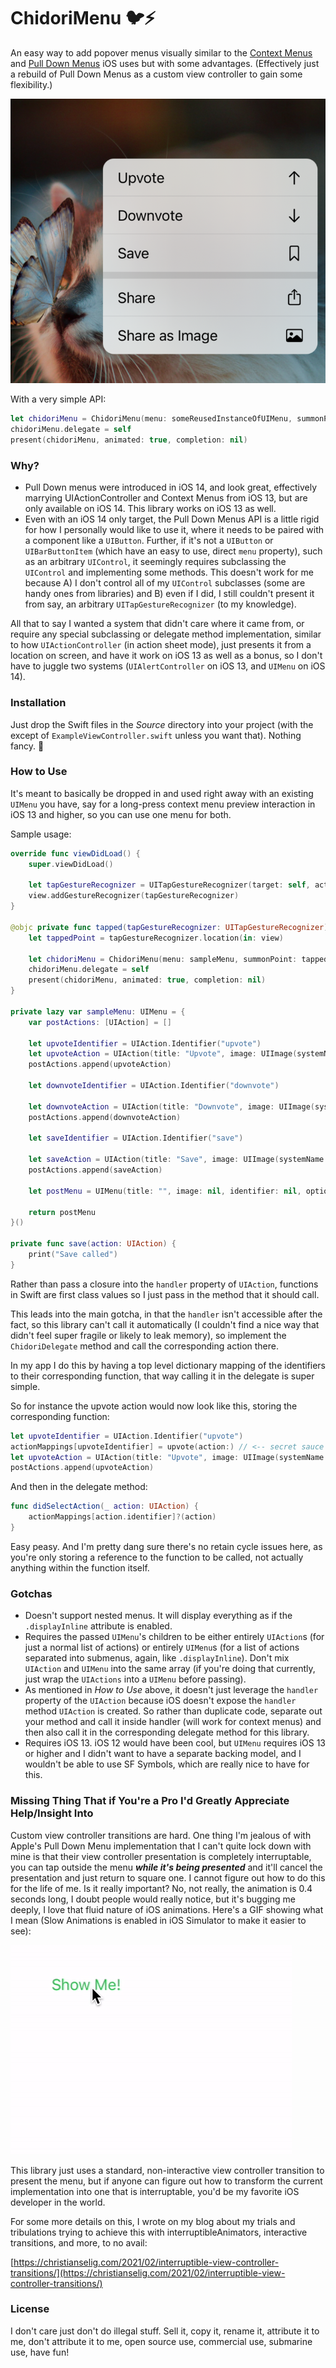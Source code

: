 # ChidoriMenu 🐦⚡️

An easy way to add popover menus visually similar to the [Context Menus](https://developer.apple.com/design/human-interface-guidelines/ios/controls/context-menus/) and [Pull Down Menus](https://developer.apple.com/design/human-interface-guidelines/ios/controls/pull-down-menus/) iOS uses but with some advantages. (Effectively just a rebuild of Pull Down Menus as a custom view controller to gain some flexibility.)

![Chidori Menu](chidori-menu.png)

With a very simple API:

```swift
let chidoriMenu = ChidoriMenu(menu: someReusedInstanceOfUIMenu, summonPoint: CGPoint(x: 100.0, y: 100.0))
chidoriMenu.delegate = self
present(chidoriMenu, animated: true, completion: nil)
```

### Why?

- Pull Down menus were introduced in iOS 14, and look great, effectively marrying UIActionController and Context Menus from iOS 13, but are only available on iOS 14. This library works on iOS 13 as well.
- Even with an iOS 14 only target, the Pull Down Menus API is a little rigid for how I personally would like to use it, where it needs to be paired with a component like a `UIButton`. Further, if it's not a `UIButton` or `UIBarButtonItem` (which have an easy to use, direct `menu` property), such as an arbitrary `UIControl`, it seemingly requires subclassing the `UIControl` and implementing some methods. This doesn't work for me because A) I don't control all of my `UIControl` subclasses (some are handy ones from libraries) and B) even if I did, I still couldn't present it from say, an arbitrary `UITapGestureRecognizer` (to my knowledge).

All that to say I wanted a system that didn't care where it came from, or require any special subclassing or delegate method implementation, similar to how `UIActionController` (in action sheet mode), just presents it from a location on screen, and have it work on iOS 13 as well as a bonus, so I don't have to juggle two systems (`UIAlertController` on iOS 13, and `UIMenu` on iOS 14).

### Installation

Just drop the Swift files in the *Source* directory into your project (with the except of `ExampleViewController.swift` unless you want that). Nothing fancy. 🙂

### How to Use

It's meant to basically be dropped in and used right away with an existing `UIMenu` you have, say for a long-press context menu preview interaction in iOS 13 and higher, so you can use one menu for both.

Sample usage:

```swift
override func viewDidLoad() {
    super.viewDidLoad()
    
    let tapGestureRecognizer = UITapGestureRecognizer(target: self, action: #selector(tapped(tapGestureRecognizer:)))
    view.addGestureRecognizer(tapGestureRecognizer)
}

@objc private func tapped(tapGestureRecognizer: UITapGestureRecognizer) {
    let tappedPoint = tapGestureRecognizer.location(in: view)
    
    let chidoriMenu = ChidoriMenu(menu: sampleMenu, summonPoint: tappedPoint)
    chidoriMenu.delegate = self
    present(chidoriMenu, animated: true, completion: nil)
}

private lazy var sampleMenu: UIMenu = {
    var postActions: [UIAction] = []

    let upvoteIdentifier = UIAction.Identifier("upvote")
    let upvoteAction = UIAction(title: "Upvote", image: UIImage(systemName: "arrow.up"), identifier: upvoteIdentifier, handler: upvote(action:))
    postActions.append(upvoteAction)

    let downvoteIdentifier = UIAction.Identifier("downvote")

    let downvoteAction = UIAction(title: "Downvote", image: UIImage(systemName: "arrow.down"), identifier: downvoteIdentifier, handler: downvote(action:))
    postActions.append(downvoteAction)

    let saveIdentifier = UIAction.Identifier("save")
    
    let saveAction = UIAction(title: "Save", image: UIImage(systemName: "bookmark"), identifier: saveIdentifier, handler: save(action:))
    postActions.append(saveAction)
    
    let postMenu = UIMenu(title: "", image: nil, identifier: nil, options: [], children: postActions)
            
    return postMenu
}()

private func save(action: UIAction) {
    print("Save called")
}
```

Rather than pass a closure into the `handler` property of `UIAction`, functions in Swift are first class values so I just pass in the method that it should call. 

This leads into the main gotcha, in that the `handler` isn't accessible after the fact, so this library can't call it automatically (I couldn't find a nice way that didn't feel super fragile or likely to leak memory), so implement the `ChidoriDelegate` method and call the corresponding action there.

In my app I do this by having a top level dictionary mapping of the identifiers to their corresponding function, that way calling it in the delegate is super simple.

So for instance the upvote action would now look like this, storing the corresponding function:

```swift
let upvoteIdentifier = UIAction.Identifier("upvote")
actionMappings[upvoteIdentifier] = upvote(action:) // <-- secret sauce addition
let upvoteAction = UIAction(title: "Upvote", image: UIImage(systemName: "arrow.up"), identifier: upvoteIdentifier, handler: downvote(action:))
postActions.append(upvoteAction)
```

And then in the delegate method:

```swift
func didSelectAction(_ action: UIAction) {
    actionMappings[action.identifier]?(action)
}
```

Easy peasy. And I'm pretty dang sure there's no retain cycle issues here, as you're only storing a reference to the function to be called, not actually anything within the function itself.

### Gotchas

- Doesn't support nested menus. It will display everything as if the `.displayInline` attribute is enabled.
- Requires the passed `UIMenu`'s children to be either entirely `UIAction`s (for just a normal list of actions) or entirely `UIMenu`s (for a list of actions separated into submenus, again, like `.displayInline`). Don't mix `UIAction` and `UIMenu` into the same array (if you're doing that currently, just wrap the `UIActions` into a `UIMenu` before passing).
- As mentioned in *How to Use* above, it doesn't just leverage the `handler` property of the `UIAction` because iOS doesn't expose the `handler` method `UIAction` is created. So rather than duplicate code, separate out your method and call it inside handler (will work for context menus) and then also call it in the corresponding delegate method for this library.
- Requires iOS 13. iOS 12 would have been cool, but `UIMenu` requires iOS 13 or higher and I didn't want to have a separate backing model, and I wouldn't be able to use SF Symbols, which are really nice to have for this.

### Missing Thing That if You're a Pro I'd Greatly Appreciate Help/Insight Into

Custom view controller transitions are hard. One thing I'm jealous of with Apple's Pull Down Menu implementation that I can't quite lock down with mine is that their view controller presentation is completely interruptable, you can tap outside the menu ***while it's being presented*** and it'll cancel the presentation and just return to square one. I cannot figure out how to do this for the life of me. Is it really important? No, not really, the animation is 0.4 seconds long, I doubt people would really notice, but it's bugging me deeply, I love that fluid nature of iOS animations. Here's a GIF showing what I mean (Slow Animations is enabled in iOS Simulator to make it easier to see):

![iOS Context Menu showing cancellable nature](ios-context-menu.gif)

This library just uses a standard, non-interactive view controller transition to present the menu, but if anyone can figure out how to transform the current implementation into one that is interruptable, you'd be my favorite iOS developer in the world. 

For some more details on this, I wrote on my blog about my trials and tribulations trying to achieve this with interruptibleAnimators, interactive transitions, and more, to no avail: 

[https://christianselig.com/2021/02/interruptible-view-controller-transitions/](https://christianselig.com/2021/02/interruptible-view-controller-transitions/)

### License

I don't care just don't do illegal stuff. Sell it, copy it, rename it, attribute it to me, don't attribute it to me, open source use, commercial use, submarine use, have fun!
